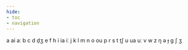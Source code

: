 ```yaml
---
hide:
- toc
- navigation
---
```

a
ai
aː
b
c
d
d̠ʒ
e
f
h
i
ia
iː
j
k
l
m
n
o
ou
p
r
s
t
t̠ʃ
u
ua
uː
v
w
z
ŋ
ə
ɟ
ɡ
ʃ
ʒ
